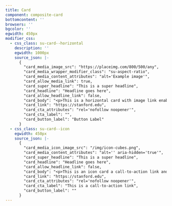 ```yaml
---
title: Card
component: composite-card
bottomcontent: ''
browsers: ''
bgcolor: ''
egwidth: 450px
modifier_css:
  - css_class: su-card--horizontal
    description: ''
    egwidth: 1000px
    source_json: |-
      {
        "card_media_image_src": "https://placeimg.com/800/500/any",
        "card_media_wrapper_modifier_class": "su-aspect-ratio",
        "card_media_content_attributes": "alt='Example image'",
        "card_allow_media_link": true,
        "card_super_headline": "This is a super headline",
        "card_headline": "Headline goes here",
        "card_allow_headline_link": false,
        "card_body": "<p>This is a horizontal card with image link enabled with a button link as the call-to-action.</p>",
        "card_link": "https://stanford.edu",
        "card_cta_attributes": "rel='nofollow noopener'",
        "card_cta_label": "",
        "card_button_label": "Button Label"
      }
  - css_class: su-card--icon
    egwidth: 450px
    source_json: |-
      {
        "card_media_icon_image_src": "/img/icon-cubes.png",
        "card_media_content_attributes": "alt='' aria-hidden='true'",
        "card_super_headline": "This is a super headline",
        "card_headline": "Headline goes here",
        "card_allow_headline_link": false,
        "card_body": "<p>This is an icon card a call-to-action link and no button. Everything is center-aligned.</p>",
        "card_link": "https://stanford.edu",
        "card_cta_attributes": "rel='nofollow noopener'",
        "card_cta_label": "This is a call-to-action link",
        "card_button_label": ""
      }
---
```


